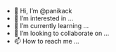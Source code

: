 - 👋 Hi, I’m @panikack
- 👀 I’m interested in ...
- 🌱 I’m currently learning ...
- 💞️ I’m looking to collaborate on ...
- 📫 How to reach me ...

<!---
panikack/panikack is a ✨ special ✨ repository because its `README.md` (this file) appears on your GitHub profile.
You can click the Preview link to take a look at your changes.
--->
